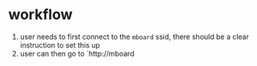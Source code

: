 # workflow

1. user needs to first connect to the `mboard` ssid, there should be a clear instruction to set this up
1. user can then go to `http://mboard